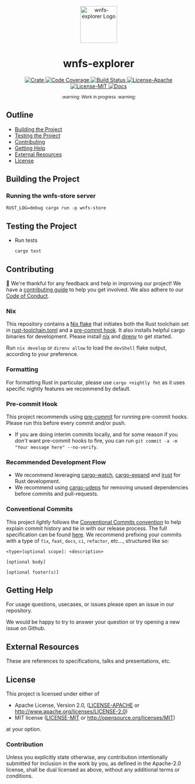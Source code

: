 <div align="center">
  <a href="https://github.com/appcypher/wnfs-explorer" target="_blank">
    <img src="https://raw.githubusercontent.com/appcypher/wnfs-explorer/main/assets/logo.png" alt="wnfs-explorer Logo" width="100"></img>
  </a>

  <h1 align="center">wnfs-explorer</h1>

  <p>
    <a href="https://crates.io/crates/wnfs-explorer">
      <img src="https://img.shields.io/crates/v/wnfs-explorer?label=crates" alt="Crate">
    </a>
    <a href="https://codecov.io/gh/appcypher/wnfs-explorer">
      <img src="https://codecov.io/gh/appcypher/wnfs-explorer/branch/main/graph/badge.svg?token=SOMETOKEN" alt="Code Coverage"/>
    </a>
    <a href="https://github.com/appcypher/wnfs-explorer/actions?query=">
      <img src="https://github.com/appcypher/wnfs-explorer/actions/workflows/tests_and_checks.yml/badge.svg" alt="Build Status">
    </a>
    <a href="https://github.com/appcypher/wnfs-explorer/blob/main/LICENSE-APACHE">
      <img src="https://img.shields.io/badge/License-Apache%202.0-blue.svg" alt="License-Apache">
    </a>
    <a href="https://github.com/appcypher/wnfs-explorer/blob/main/LICENSE-MIT">
      <img src="https://img.shields.io/badge/License-MIT-blue.svg" alt="License-MIT">
    </a>
    <a href="https://docs.rs/wnfs-explorer">
      <img src="https://img.shields.io/static/v1?label=Docs&message=docs.rs&color=blue" alt="Docs">
    </a>
  </p>
</div>

<div align="center"><sub>:warning: Work in progress :warning:</sub></div>

##

## Outline

- [Building the Project](#building-the-project)
- [Testing the Project](#testing-the-project)
- [Contributing](#contributing)
- [Getting Help](#getting-help)
- [External Resources](#external-resources)
- [License](#license)

## Building the Project

### Running the wnfs-store server

```console
RUST_LOG=debug cargo run -p wnfs-store
```

## Testing the Project

- Run tests

  ```console
  cargo test
  ```

## Contributing

:balloon: We're thankful for any feedback and help in improving our project!
We have a [contributing guide](./CONTRIBUTING.md) to help you get involved. We
also adhere to our [Code of Conduct](./CODE_OF_CONDUCT.md).

### Nix

This repository contains a [Nix flake][nix-flake] that initiates both the Rust
toolchain set in [rust-toolchain.toml](./rust-toolchain.toml) and a
[pre-commit hook](#pre-commit-hook). It also installs helpful cargo binaries for
development. Please install [nix][nix] and [direnv][direnv] to get started.

Run `nix develop` or `direnv allow` to load the `devShell` flake output,
according to your preference.

### Formatting

For formatting Rust in particular, please use `cargo +nightly fmt` as it uses
specific nightly features we recommend by default.

### Pre-commit Hook

This project recommends using [pre-commit][pre-commit] for running pre-commit
hooks. Please run this before every commit and/or push.

- If you are doing interim commits locally, and for some reason if you _don't_
  want pre-commit hooks to fire, you can run
  `git commit -a -m "Your message here" --no-verify`.

### Recommended Development Flow

- We recommend leveraging [cargo-watch][cargo-watch],
  [cargo-expand][cargo-expand] and [irust][irust] for Rust development.
- We recommend using [cargo-udeps][cargo-udeps] for removing unused dependencies
  before commits and pull-requests.

### Conventional Commits

This project _lightly_ follows the [Conventional Commits
convention][commit-spec-site] to help explain
commit history and tie in with our release process. The full specification
can be found [here][commit-spec]. We recommend prefixing your commits with
a type of `fix`, `feat`, `docs`, `ci`, `refactor`, etc..., structured like so:

```
<type>[optional scope]: <description>

[optional body]

[optional footer(s)]
```

## Getting Help

For usage questions, usecases, or issues please open an issue in our repository.

We would be happy to try to answer your question or try opening a new issue on Github.

## External Resources

These are references to specifications, talks and presentations, etc.

## License

This project is licensed under either of

- Apache License, Version 2.0, ([LICENSE-APACHE](./LICENSE-APACHE) or http://www.apache.org/licenses/LICENSE-2.0)
- MIT license ([LICENSE-MIT](./LICENSE-MIT) or http://opensource.org/licenses/MIT)

at your option.

### Contribution

Unless you explicitly state otherwise, any contribution intentionally
submitted for inclusion in the work by you, as defined in the Apache-2.0
license, shall be dual licensed as above, without any additional terms or
conditions.

[apache]: https://www.apache.org/licenses/LICENSE-2.0
[cargo-expand]: https://github.com/dtolnay/cargo-expand
[cargo-udeps]: https://github.com/est31/cargo-udeps
[cargo-watch]: https://github.com/watchexec/cargo-watch
[commit-spec]: https://www.conventionalcommits.org/en/v1.0.0/#specification
[commit-spec-site]: https://www.conventionalcommits.org/
[direnv]: https://direnv.net/
[irust]: https://github.com/sigmaSd/IRust
[mit]: http://opensource.org/licenses/MIT
[nix]: https://nixos.org/download.html
[nix-flake]: https://nixos.wiki/wiki/Flakes
[pre-commit]: https://pre-commit.com/
